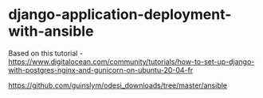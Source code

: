 # django-application-deployment-with-ansible
Based on this tutorial - https://www.digitalocean.com/community/tutorials/how-to-set-up-django-with-postgres-nginx-and-gunicorn-on-ubuntu-20-04-fr 



https://github.com/guinslym/odesi_downloads/tree/master/ansible
